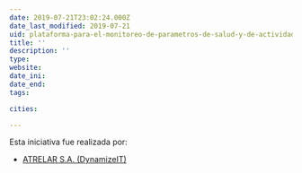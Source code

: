 ```yaml
---
date: 2019-07-21T23:02:24.000Z
date_last_modified: 2019-07-21
uid: plataforma-para-el-monitoreo-de-parametros-de-salud-y-de-actividad-del-adulto-mayor
title: ''
description: ''
type: 
website: 
date_ini: 
date_end: 
tags:

cities: 

---
```


Esta iniciativa fue realizada por:

- [ATRELAR S.A. (DynamizeIT)](/organizaciones/atrelar-s-a-dynamizeit)
